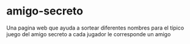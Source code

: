 # amigo-secreto
Una pagina web que ayuda a sortear diferentes nombres para el típico juego del amigo secreto a cada jugador le corresponde un amigo
